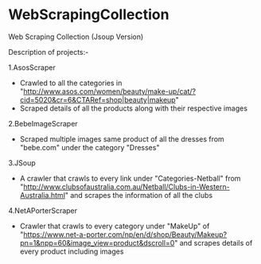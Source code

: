 # WebScrapingCollection
Web Scraping Collection (Jsoup Version)

Description of projects:-

1.AsosScraper
- Crawled to all the categories in "http://www.asos.com/women/beauty/make-up/cat/?cid=5020&cr=6&CTARef=shop|beauty|makeup"
- Scraped details of all the products along with their respective images

2.BebeImageScraper
- Scraped multiple images same product of all the dresses from "bebe.com" under the category "Dresses"

3.JSoup
- A crawler that crawls to every link under "Categories-Netball" from "http://www.clubsofaustralia.com.au/Netball/Clubs-in-Western-Australia.html" and scrapes the information of all the clubs

4.NetAPorterScraper
- Crawler that crawls to every category under "MakeUp" of "https://www.net-a-porter.com/np/en/d/shop/Beauty/Makeup?pn=1&npp=60&image_view=product&dscroll=0" and scrapes details of every product including images
